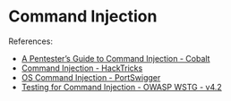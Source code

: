 # Command Injection  

References:  
* [A Pentester’s Guide to Command Injection - Cobalt](https://www.cobalt.io/blog/a-pentesters-guide-to-command-injection)  
* [Command Injection - HackTricks](https://book.hacktricks.xyz/pentesting-web/command-injection)  
* [OS Command Injection - PortSwigger](https://portswigger.net/burp/documentation/desktop/testing-workflow/input-validation/command-injection)  
* [Testing for Command Injection - OWASP WSTG - v4.2](https://owasp.org/www-project-web-security-testing-guide/v42/4-Web_Application_Security_Testing/07-Input_Validation_Testing/12-Testing_for_Command_Injection)  
